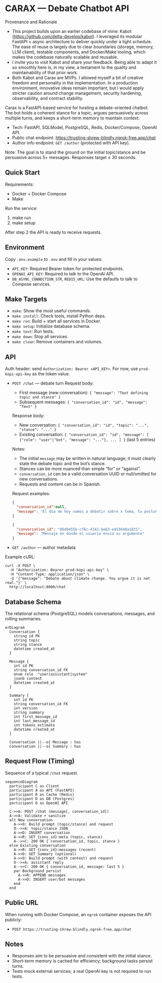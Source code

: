 # CARAX — Debate Chatbot API

Provenance and Rationale
- This project builds upon an earlier codebase of mine: Kabot (https://github.com/delta-develop/kabot). I leveraged its modular FastAPI + async architecture to deliver quickly under a tight schedule. The ease of reuse is largely due to clear boundaries (storage, memory, LLM client), testable components, and Docker/Make tooling, which makes the codebase naturally scalable and reusable.
- I invite you to visit Kabot and share your feedback. Being able to adapt it so smoothly here is, in my view, a testament to the quality and maintainability of that prior work.
- Both Kabot and Carax are MVPs. I allowed myself a bit of creative freedom and personality in the implementation. In a production environment, innovative ideas remain important, but I would apply stricter caution around change management, security hardening, observability, and contract stability.

Carax is a FastAPI-based service for hosting a debate-oriented chatbot. The bot holds a coherent stance for a topic, argues persuasively across multiple turns, and keeps a short-term memory to maintain context.

- Tech: FastAPI, SQLModel, PostgreSQL, Redis, Docker/Compose, OpenAI API.
- Public chat endpoint: https://trusting-shrew-blindly.ngrok-free.app/chat
- Author info endpoint: `GET /author` (protected with API key).

Note: The goal is to stand the ground on the initial topic/stance and be persuasive across 5+ messages. Responses target ≤ 30 seconds.

## Quick Start

Requirements:
- Docker + Docker Compose
- Make

Run the service:
1) make run
2) make setup

After step 2 the API is ready to receive requests.

## Environment

Copy `.env.example` to `.env` and fill in your values:
- `API_KEY`: Required Bearer token for protected endpoints.
- `OPENAI_API_KEY`: Required to talk to the OpenAI API.
- `DB_ASYNC_CONNECTION_STR`, `REDIS_URL`: Use the defaults to talk to Compose services.

## Make Targets

- `make`: Show the most useful commands.
- `make install`: Check tools, install Python deps.
- `make run`: Build + start all services in Docker.
- `make setup`: Initialize database schema.
- `make test`: Run tests.
- `make down`: Stop all services.
- `make clean`: Remove containers and volumes.

## API

Auth header: send `Authorization: Bearer <API_KEY>`. For now, use `prod-kopi-api-key` as the token value.

- `POST /chat` — debate turn
  Request body:
  - First message (new conversation): `{ "message": "Text defining topic and stance" }`
  - Subsequent messages: `{ "conversation_id": "id", "message": "Text" }`

  Response body:
  - New conversation: `{ "conversation_id": "id", "topic": "...", "stance": "..." }`
  - Existing conversation: `{ "conversation_id": "id", "message": [ {"role": "user"|"bot", "message": "..."}, ... ] }` (last 5 entries)

  Notes:
  - The initial `message` may be written in natural language; it must clearly state the debate topic and the bot’s stance.
  - Stances can be more nuanced than simple “for” or “against”.
  - `conversation_id` can be a valid conversation UUID or null/omitted for new conversations.
  - Requests and content can be in Spanish.

  Request examples:
  ```json
  {
    "conversation_id":null,
    "message": "El día de hoy vamos a debatir sobre x tema, tu postura es [aquí va la postura]"
  }
  ```

  ```json
  {
    "conversation_id": "86d9455b-cf6c-4141-beb3-e453648a1831",
    "message": "Mensaje en donde el usuario envía su argumento"
  }
  ```

- `GET /author` — author metadata

Example cURL:
```
curl -X POST \
  -H "Authorization: Bearer prod-kopi-api-key" \
  -H "Content-Type: application/json" \
  -d '{"message": "Debate about climate change. You argue it is not real."}' \
  http://localhost:8000/chat
```

## Database Schema

The relational schema (PostgreSQL) models conversations, messages, and rolling summaries.

```mermaid
erDiagram
  Conversation {
    string id PK
    string topic
    string stance
    datetime created_at
  }

  Message {
    int id PK
    string conversation_id FK
    enum role  "user|assistant|system"
    jsonb content
    datetime created_at
  }

  Summary {
    int id PK
    string conversation_id FK
    int version
    string summary
    int first_message_id
    int last_message_id
    int tokens_estimate
    datetime created_at
  }

  Conversation ||--o{ Message : has
  Conversation ||--o{ Summary : has
```

## Request Flow (Timing)

Sequence of a typical `/chat` request.

```mermaid
sequenceDiagram
  participant C as Client
  participant A as API (FastAPI)
  participant R as Cache (Redis)
  participant D as DB (Postgres)
  participant O as OpenAI API

  C->>A: POST /chat (message[, conversation_id])
  A->>A: Validate + sanitize
  alt New conversation
    A->>O: Build prompt (topic/stance) and request
    O-->>A: topic/stance JSON
    A->>D: INSERT conversation
    A->>R: SET {conv_id}:meta (topic, stance)
    A-->>C: 200 OK { conversation_id, topic, stance }
  else Existing conversation
    A->>R: GET {conv_id}:messages (recent)
    A->>D: GET Summary (optional)
    A->>O: Build prompt (with context) and request
    O-->>A: assistant reply
    A-->>C: 200 OK { conversation_id, message: last 5 }
    par Background persist
      A->>R: APPEND messages
      A->>D: INSERT user/bot messages
    end
  end
```

## Public URL

When running with Docker Compose, an `ngrok` container exposes the API publicly:
- `POST https://trusting-shrew-blindly.ngrok-free.app/chat`

## Notes

- Responses aim to be persuasive and consistent with the initial stance.
- Short-term memory is cached for efficiency; background tasks persist turns.
- Tests mock external services; a real OpenAI key is not required to run tests.
